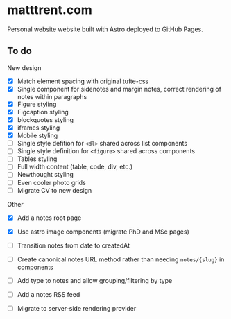 # matttrent.com

Personal website website built with Astro deployed to GitHub Pages.


## To do

New design

- [x] Match element spacing with original tufte-css
- [x] Single component for sidenotes and margin notes, correct rendering of notes within paragraphs
- [x] Figure styling 
- [x] Figcaption styling
- [x] blockquotes styling
- [x] iframes styling
- [x] Mobile styling
- [ ] Single style defition for `<dl>` shared across list components
- [ ] Single style definition for `<figure>` shared across components
- [ ] Tables styling
- [ ] Full width content (table, code, div, etc.)
- [ ] Newthought styling
- [ ] Even cooler photo grids
- [ ] Migrate CV to new design

Other 

- [x] Add a notes root page
- [x] Use astro image components (migrate PhD and MSc pages)
- [ ] Transition notes from date to createdAt
- [ ] Create canonical notes URL method rather than needing `notes/{slug}` in components
- [ ] Add type to notes and allow grouping/filtering by type
- [ ] Add a notes RSS feed
- [ ] Migrate to server-side rendering provider

